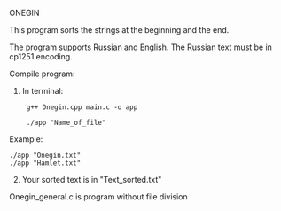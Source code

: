 ONEGIN

This program sorts the strings at the beginning and the end.

The program supports Russian and English. The Russian text must be in cp1251 encoding.

Compile program:

1) In terminal:

        g++ Onegin.cpp main.c -o app
    
        ./app "Name_of_file"   
  
Example: 

    ./app "Onegin.txt" 
    ./app "Hamlet.txt"
         
2) Your sorted text is in "Text_sorted.txt"

Onegin_general.c is program without file division


         
